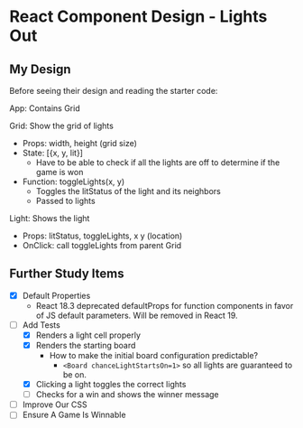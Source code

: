 React Component Design - Lights Out
===================================

## My Design

Before seeing their design and reading the starter code:

App: Contains Grid

Grid: Show the grid of lights
- Props: width, height (grid size)
- State: [{x, y, lit}]
  - Have to be able to check if all the lights are off to determine if the game is won
- Function: toggleLights(x, y)
  - Toggles the litStatus of the light and its neighbors
  - Passed to lights

Light: Shows the light
- Props: litStatus, toggleLights, x y (location)
- OnClick: call toggleLights from parent Grid

## Further Study Items

- [x] Default Properties
  - React 18.3 deprecated defaultProps for function components in favor of JS default parameters.  Will be removed in React 19.
- [ ] Add Tests
  - [x] Renders a light cell properly
  - [x] Renders the starting board
    - How to make the initial board configuration predictable?
      - `<Board chanceLightStartsOn=1>` so all lights are guaranteed to be on.
  - [x] Clicking a light toggles the correct lights
  - [ ] Checks for a win and shows the winner message
- [ ] Improve Our CSS
- [ ] Ensure A Game Is Winnable
